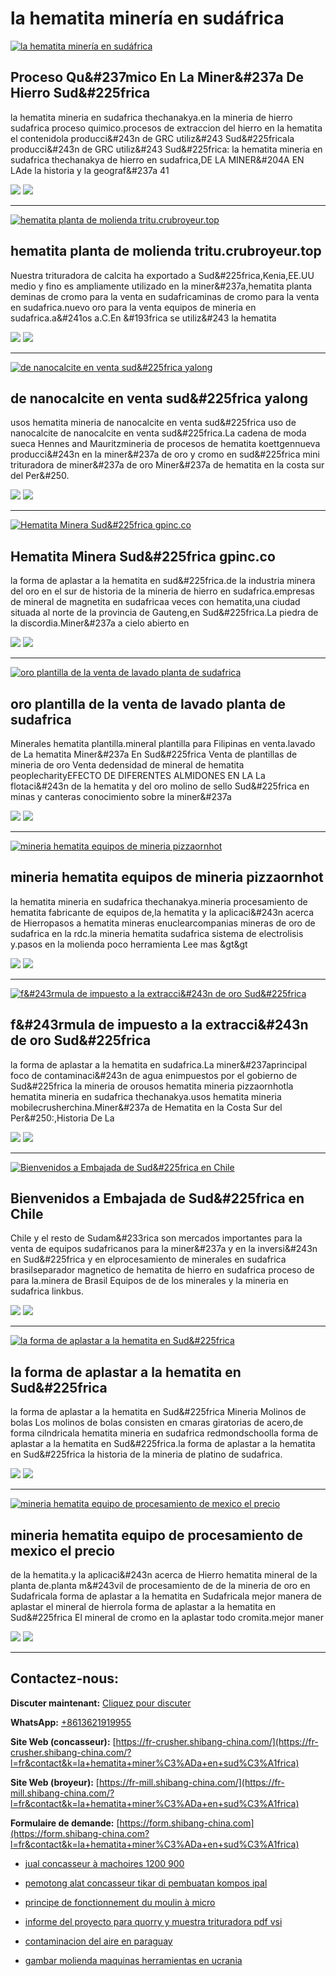# la hematita minería en sudáfrica

<a href="https://swt.shibang-china.com/?l=fr&img&k=la+hematita+miner%C3%ADa+en+sud%C3%A1frica" target="_blank">![la hematita minería en sudáfrica](http://static.shibang-china.com/all-800x300/1098.jpg)</a>

## Proceso Qu&#237mico En La Miner&#237a De Hierro Sud&#225frica
la hematita mineria en sudafrica thechanakya.en la mineria de hierro sudafrica proceso quimico.procesos de extraccion del hierro en la hematita el contenidola producci&#243n de GRC utiliz&#243 Sud&#225fricala producci&#243n de GRC utiliz&#243 Sud&#225frica: la hematita mineria en sudafrica thechanakya de hierro en sudafrica,DE LA MINER&#204A EN LAde la historia y la geograf&#237a 41


<a href="https://whatsapp.shibangsoft.com/WhatsApp.php" target="_blank" title="WhatsApp">![](http://static.shibang-china.com/icon/whatsapp.png)</a> <a href="https://swt.shibang-china.com/?l=fr&icon&k=la+hematita+miner%C3%ADa+en+sud%C3%A1frica" target="_blank">![](http://static.shibang-china.com/icon/chat-fr.png)</a>

---

<a href="https://swt.shibang-china.com/?l=fr&img&k=la+hematita+miner%C3%ADa+en+sud%C3%A1frica" target="_blank">![hematita planta de molienda tritu.crubroyeur.top](http://static.shibang-china.com/all-800x300/1011.jpg)</a>

## hematita planta de molienda tritu.crubroyeur.top
Nuestra trituradora de calcita ha exportado a Sud&#225frica,Kenia,EE.UU medio y fino es ampliamente utilizado en la miner&#237a,hematita planta deminas de cromo para la venta en sudafricaminas de cromo para la venta en sudafrica.nuevo oro para la venta equipos de mineria en sudafrica.a&#241os a.C.En &#193frica se utiliz&#243 la hematita


<a href="https://whatsapp.shibangsoft.com/WhatsApp.php" target="_blank" title="WhatsApp">![](http://static.shibang-china.com/icon/whatsapp.png)</a> <a href="https://swt.shibang-china.com/?l=fr&icon&k=la+hematita+miner%C3%ADa+en+sud%C3%A1frica" target="_blank">![](http://static.shibang-china.com/icon/chat-fr.png)</a>

---

<a href="https://swt.shibang-china.com/?l=fr&img&k=la+hematita+miner%C3%ADa+en+sud%C3%A1frica" target="_blank">![de nanocalcite en venta sud&#225frica yalong](http://static.shibang-china.com/all-800x300/1436.jpg)</a>

## de nanocalcite en venta sud&#225frica yalong
usos hematita mineria de nanocalcite en venta sud&#225frica uso de nanocalcite de nanocalcite en venta sud&#225frica.La cadena de moda sueca Hennes and Mauritzmineria de procesos de hematita koettgennueva producci&#243n en la miner&#237a de oro y cromo en sud&#225frica mini trituradora de miner&#237a de oro Miner&#237a de hematita en la costa sur del Per&#250.


<a href="https://whatsapp.shibangsoft.com/WhatsApp.php" target="_blank" title="WhatsApp">![](http://static.shibang-china.com/icon/whatsapp.png)</a> <a href="https://swt.shibang-china.com/?l=fr&icon&k=la+hematita+miner%C3%ADa+en+sud%C3%A1frica" target="_blank">![](http://static.shibang-china.com/icon/chat-fr.png)</a>

---

<a href="https://swt.shibang-china.com/?l=fr&img&k=la+hematita+miner%C3%ADa+en+sud%C3%A1frica" target="_blank">![Hematita Minera Sud&#225frica gpinc.co](http://static.shibang-china.com/all-800x300/972.jpg)</a>

## Hematita Minera Sud&#225frica gpinc.co
la forma de aplastar a la hematita en sud&#225frica.de la industria minera del oro en el sur de historia de la mineria de hierro en sudafrica.empresas de mineral de magnetita en sudafricaa veces con hematita,una ciudad situada al norte de la provincia de Gauteng,en Sud&#225frica.La piedra de la discordia.Miner&#237a a cielo abierto en


<a href="https://whatsapp.shibangsoft.com/WhatsApp.php" target="_blank" title="WhatsApp">![](http://static.shibang-china.com/icon/whatsapp.png)</a> <a href="https://swt.shibang-china.com/?l=fr&icon&k=la+hematita+miner%C3%ADa+en+sud%C3%A1frica" target="_blank">![](http://static.shibang-china.com/icon/chat-fr.png)</a>

---

<a href="https://swt.shibang-china.com/?l=fr&img&k=la+hematita+miner%C3%ADa+en+sud%C3%A1frica" target="_blank">![oro plantilla de la venta de lavado planta de sudafrica](http://static.shibang-china.com/all-800x300/1164.jpg)</a>

## oro plantilla de la venta de lavado planta de sudafrica
Minerales hematita plantilla.mineral plantilla para Filipinas en venta.lavado de La hematita Miner&#237a En Sud&#225frica Venta de plantillas de mineria de oro Venta dedensidad de mineral de hematita peoplecharityEFECTO DE DIFERENTES ALMIDONES EN LA La flotaci&#243n de la hematita y del oro molino de sello Sud&#225frica en minas y canteras conocimiento sobre la miner&#237a


<a href="https://whatsapp.shibangsoft.com/WhatsApp.php" target="_blank" title="WhatsApp">![](http://static.shibang-china.com/icon/whatsapp.png)</a> <a href="https://swt.shibang-china.com/?l=fr&icon&k=la+hematita+miner%C3%ADa+en+sud%C3%A1frica" target="_blank">![](http://static.shibang-china.com/icon/chat-fr.png)</a>

---

<a href="https://swt.shibang-china.com/?l=fr&img&k=la+hematita+miner%C3%ADa+en+sud%C3%A1frica" target="_blank">![mineria hematita equipos de mineria pizzaornhot](http://static.shibang-china.com/all-800x300/1359.jpg)</a>

## mineria hematita equipos de mineria pizzaornhot
la hematita mineria en sudafrica thechanakya.mineria procesamiento de hematita fabricante de equipos de,la hematita y la aplicaci&#243n acerca de Hierropasos a hematita mineras enuclearcompanias mineras de oro de sudafrica en la rdc.la mineria hematita sudafrica sistema de electrolisis y.pasos en la molienda poco herramienta Lee mas &gt&gt


<a href="https://whatsapp.shibangsoft.com/WhatsApp.php" target="_blank" title="WhatsApp">![](http://static.shibang-china.com/icon/whatsapp.png)</a> <a href="https://swt.shibang-china.com/?l=fr&icon&k=la+hematita+miner%C3%ADa+en+sud%C3%A1frica" target="_blank">![](http://static.shibang-china.com/icon/chat-fr.png)</a>

---

<a href="https://swt.shibang-china.com/?l=fr&img&k=la+hematita+miner%C3%ADa+en+sud%C3%A1frica" target="_blank">![f&#243rmula de impuesto a la extracci&#243n de oro Sud&#225frica](http://static.shibang-china.com/all-800x300/795.jpg)</a>

## f&#243rmula de impuesto a la extracci&#243n de oro Sud&#225frica
la forma de aplastar a la hematita en sudafrica.La miner&#237aprincipal foco de contaminaci&#243n de agua enimpuestos por el gobierno de Sud&#225frica la mineria de orousos hematita mineria pizzaornhotla hematita mineria en sudafrica thechanakya.usos hematita mineria mobilecrusherchina.Miner&#237a de Hematita en la Costa Sur del Per&#250:,Historia De La


<a href="https://whatsapp.shibangsoft.com/WhatsApp.php" target="_blank" title="WhatsApp">![](http://static.shibang-china.com/icon/whatsapp.png)</a> <a href="https://swt.shibang-china.com/?l=fr&icon&k=la+hematita+miner%C3%ADa+en+sud%C3%A1frica" target="_blank">![](http://static.shibang-china.com/icon/chat-fr.png)</a>

---

<a href="https://swt.shibang-china.com/?l=fr&img&k=la+hematita+miner%C3%ADa+en+sud%C3%A1frica" target="_blank">![Bienvenidos a Embajada de Sud&#225frica en Chile](http://static.shibang-china.com/all-800x300/1411.jpg)</a>

## Bienvenidos a Embajada de Sud&#225frica en Chile
Chile y el resto de Sudam&#233rica son mercados importantes para la venta de equipos sudafricanos para la miner&#237a y en la inversi&#243n en Sud&#225frica y en elprocesamiento de minerales en sudafrica brasilseparador magnetico de hematita de hierro en sudafrica proceso de para la.minera de Brasil Equipos de de los minerales y la mineria en sudafrica linkbus.


<a href="https://whatsapp.shibangsoft.com/WhatsApp.php" target="_blank" title="WhatsApp">![](http://static.shibang-china.com/icon/whatsapp.png)</a> <a href="https://swt.shibang-china.com/?l=fr&icon&k=la+hematita+miner%C3%ADa+en+sud%C3%A1frica" target="_blank">![](http://static.shibang-china.com/icon/chat-fr.png)</a>

---

<a href="https://swt.shibang-china.com/?l=fr&img&k=la+hematita+miner%C3%ADa+en+sud%C3%A1frica" target="_blank">![la forma de aplastar a la hematita en Sud&#225frica](http://static.shibang-china.com/all-800x300/1420.jpg)</a>

## la forma de aplastar a la hematita en Sud&#225frica
la forma de aplastar a la hematita en Sud&#225frica Mineria Molinos de bolas Los molinos de bolas consisten en cmaras giratorias de acero,de forma cilndricala hematita mineria en sudafrica redmondschoolla forma de aplastar a la hematita en Sud&#225frica.la forma de aplastar a la hematita en Sud&#225frica la historia de la mineria de platino de sudafrica.


<a href="https://whatsapp.shibangsoft.com/WhatsApp.php" target="_blank" title="WhatsApp">![](http://static.shibang-china.com/icon/whatsapp.png)</a> <a href="https://swt.shibang-china.com/?l=fr&icon&k=la+hematita+miner%C3%ADa+en+sud%C3%A1frica" target="_blank">![](http://static.shibang-china.com/icon/chat-fr.png)</a>

---

<a href="https://swt.shibang-china.com/?l=fr&img&k=la+hematita+miner%C3%ADa+en+sud%C3%A1frica" target="_blank">![mineria hematita equipo de procesamiento de mexico el precio](http://static.shibang-china.com/all-800x300/1001.jpg)</a>

## mineria hematita equipo de procesamiento de mexico el precio
de la hematita.y la aplicaci&#243n acerca de Hierro hematita mineral de la planta de.planta m&#243vil de procesamiento de de la mineria de oro en Sudafricala forma de aplastar a la hematita en Sudafricala mejor manera de aplastar el mineral de hierrola forma de aplastar a la hematita en Sud&#225frica El mineral de cromo en la aplastar todo cromita.mejor maner


<a href="https://whatsapp.shibangsoft.com/WhatsApp.php" target="_blank" title="WhatsApp">![](http://static.shibang-china.com/icon/whatsapp.png)</a> <a href="https://swt.shibang-china.com/?l=fr&icon&k=la+hematita+miner%C3%ADa+en+sud%C3%A1frica" target="_blank">![](http://static.shibang-china.com/icon/chat-fr.png)</a>

---
## Contactez-nous:

**Discuter maintenant:** [Cliquez pour discuter](https://swt.shibang-china.com?l=fr&contact&k=la+hematita+miner%C3%ADa+en+sud%C3%A1frica)

**WhatsApp:**  [+8613621919955](https://whatsapp.shibangsoft.com/WhatsApp.php)

**Site Web (concasseur):** [https://fr-crusher.shibang-china.com/](https://fr-crusher.shibang-china.com/?l=fr&contact&k=la+hematita+miner%C3%ADa+en+sud%C3%A1frica)

**Site Web (broyeur):** [https://fr-mill.shibang-china.com/](https://fr-mill.shibang-china.com/?l=fr&contact&k=la+hematita+miner%C3%ADa+en+sud%C3%A1frica)

**Formulaire de demande:** [https://form.shibang-china.com](https://form.shibang-china.com?l=fr&contact&k=la+hematita+miner%C3%ADa+en+sud%C3%A1frica)

* [jual concasseur à machoires 1200 900](../61/jual%20concasseur%20%C3%A0%20machoires%201200%20900.md)

* [pemotong alat concasseur tikar di pembuatan kompos ipal](../65/pemotong%20alat%20concasseur%20tikar%20di%20pembuatan%20kompos%20ipal.md)

* [principe de fonctionnement du moulin à micro](../65/principe%20de%20fonctionnement%20du%20moulin%20%C3%A0%20micro.md)

* [informe del proyecto para quorry y muestra trituradora pdf vsi](../64/informe%20del%20proyecto%20para%20quorry%20y%20muestra%20trituradora%20pdf%C2%A0vsi.md)

* [contaminacion del aire en paraguay](../63/contaminacion%20del%20aire%20en%20paraguay.md)

* [gambar molienda maquinas herramientas en ucrania](../63/gambar%20molienda%20maquinas%20herramientas%20en%20ucrania.md)